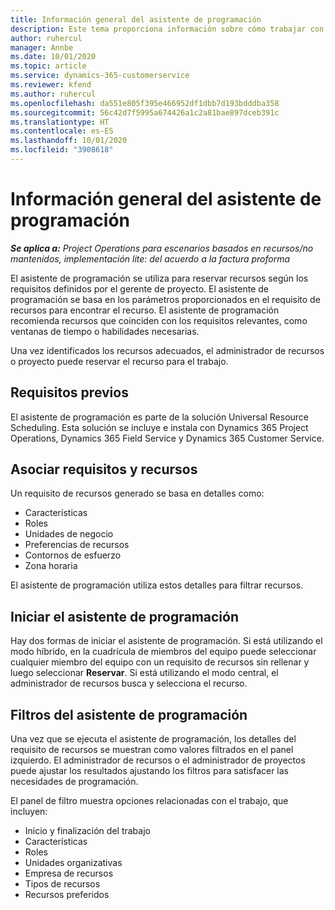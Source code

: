 ```yaml
---
title: Información general del asistente de programación
description: Este tema proporciona información sobre cómo trabajar con el asistente de programación para reservar recursos.
author: ruhercul
manager: Annbe
ms.date: 10/01/2020
ms.topic: article
ms.service: dynamics-365-customerservice
ms.reviewer: kfend
ms.author: ruhercul
ms.openlocfilehash: da551e805f395e466952df1dbb7d193bdddba358
ms.sourcegitcommit: 56c42d7f5995a674426a1c2a81bae897dceb391c
ms.translationtype: HT
ms.contentlocale: es-ES
ms.lasthandoff: 10/01/2020
ms.locfileid: "3908618"
---
```

# <a name="schedule-assistant-overview"></a>Información general del asistente de programación

_**Se aplica a:** Project Operations para escenarios basados en recursos/no mantenidos, implementación lite: del acuerdo a la factura proforma_

El asistente de programación se utiliza para reservar recursos según los requisitos definidos por el gerente de proyecto. El asistente de programación se basa en los parámetros proporcionados en el requisito de recursos para encontrar el recurso. El asistente de programación recomienda recursos que coinciden con los requisitos relevantes, como ventanas de tiempo o habilidades necesarias.

Una vez identificados los recursos adecuados, el administrador de recursos o proyecto puede reservar el recurso para el trabajo.

## <a name="prerequisites"></a>Requisitos previos

El asistente de programación es parte de la solución Universal Resource Scheduling. Esta solución se incluye e instala con Dynamics 365 Project Operations, Dynamics 365 Field Service y Dynamics 365 Customer Service.

## <a name="matching-requirements-and-resources"></a>Asociar requisitos y recursos

Un requisito de recursos generado se basa en detalles como:

-   Características
-   Roles
-   Unidades de negocio
-   Preferencias de recursos
-   Contornos de esfuerzo
-   Zona horaria

El asistente de programación utiliza estos detalles para filtrar recursos.

## <a name="launch-the-schedule-assistant"></a>Iniciar el asistente de programación

Hay dos formas de iniciar el asistente de programación. Si está utilizando el modo híbrido, en la cuadrícula de miembros del equipo puede seleccionar cualquier miembro del equipo con un requisito de recursos sin rellenar y luego seleccionar **Reservar**. Si está utilizando el modo central, el administrador de recursos busca y selecciona el recurso.

## <a name="schedule-assistant-filters"></a>Filtros del asistente de programación

Una vez que se ejecuta el asistente de programación, los detalles del requisito de recursos se muestran como valores filtrados en el panel izquierdo. El administrador de recursos o el administrador de proyectos puede ajustar los resultados ajustando los filtros para satisfacer las necesidades de programación.

El panel de filtro muestra opciones relacionadas con el trabajo, que incluyen:

-   Inicio y finalización del trabajo
-   Características
-   Roles
-   Unidades organizativas
-   Empresa de recursos
-   Tipos de recursos
-   Recursos preferidos
